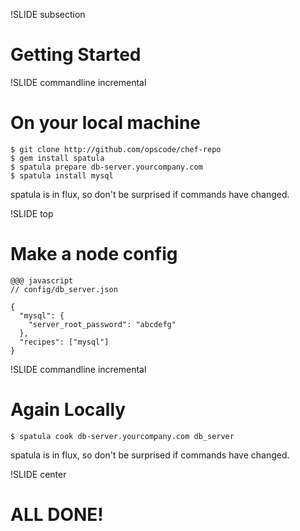 !SLIDE subsection

# Getting Started #

!SLIDE commandline incremental

# On your local machine #

    $ git clone http://github.com/opscode/chef-repo
    $ gem install spatula
    $ spatula prepare db-server.yourcompany.com
    $ spatula install mysql

<div class="note">
spatula is in flux, so don't be surprised if commands have changed.
</div>

!SLIDE top

# Make a node config #

    @@@ javascript
    // config/db_server.json
  
    { 
      "mysql": {
        "server_root_password": "abcdefg"
      },
      "recipes": ["mysql"]
    } 

!SLIDE commandline incremental

# Again Locally #

    $ spatula cook db-server.yourcompany.com db_server

<div class="note">
spatula is in flux, so don't be surprised if commands have changed.
</div>

!SLIDE center

# ALL DONE! #
